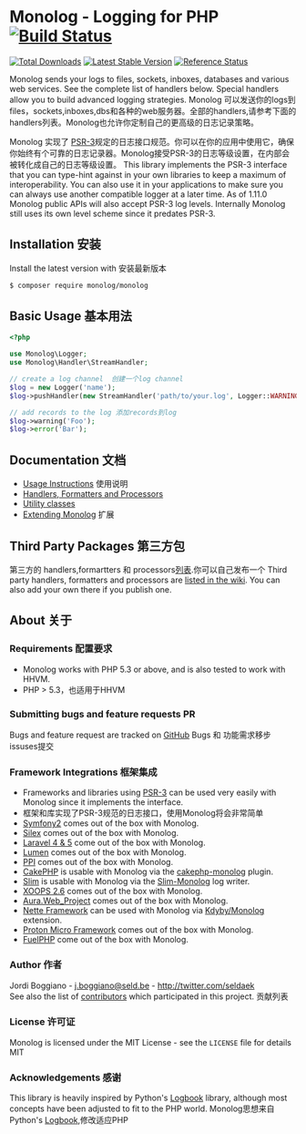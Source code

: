 # Monolog - Logging for PHP [![Build Status](https://img.shields.io/travis/Seldaek/monolog.svg)](https://travis-ci.org/Seldaek/monolog)

[![Total Downloads](https://img.shields.io/packagist/dt/monolog/monolog.svg)](https://packagist.org/packages/monolog/monolog)
[![Latest Stable Version](https://img.shields.io/packagist/v/monolog/monolog.svg)](https://packagist.org/packages/monolog/monolog)
[![Reference Status](https://www.versioneye.com/php/monolog:monolog/reference_badge.svg)](https://www.versioneye.com/php/monolog:monolog/references)


Monolog sends your logs to files, sockets, inboxes, databases and various
web services. See the complete list of handlers below. Special handlers
allow you to build advanced logging strategies.
Monolog 可以发送你的logs到files，sockets,inboxes,dbs和各种的web服务器。全部的handlers,请参考下面的handlers列表。Monolog也允许你定制自己的更高级的日志记录策略。

Monolog 实现了 [PSR-3](https://github.com/php-fig/fig-standards/blob/master/accepted/PSR-3-logger-interface.md)规定的日志接口规范。你可以在你的应用中使用它，确保你始终有个可靠的日志记录器。Monolog接受PSR-3的日志等级设置，在内部会被转化成自己的日志等级设置。
This library implements the PSR-3 interface that you can type-hint against in your own libraries to keep
a maximum of interoperability. You can also use it in your applications to
make sure you can always use another compatible logger at a later time.
As of 1.11.0 Monolog public APIs will also accept PSR-3 log levels.
Internally Monolog still uses its own level scheme since it predates PSR-3.

## Installation 安装

Install the latest version with
安装最新版本

```bash
$ composer require monolog/monolog
```

## Basic Usage 基本用法

```php
<?php

use Monolog\Logger;
use Monolog\Handler\StreamHandler;

// create a log channel  创建一个log channel
$log = new Logger('name');
$log->pushHandler(new StreamHandler('path/to/your.log', Logger::WARNING));

// add records to the log 添加records到log
$log->warning('Foo');
$log->error('Bar');
```

## Documentation 文档

- [Usage Instructions](doc/01-usage.md) 使用说明
- [Handlers, Formatters and Processors](doc/02-handlers-formatters-processors.md)
- [Utility classes](doc/03-utilities.md)
- [Extending Monolog](doc/04-extending.md) 扩展

## Third Party Packages 第三方包

第三方的 handlers,formartters 和 processors[列表](https://github.com/Seldaek/monolog/wiki/Third-Party-Packages).你可以自己发布一个
Third party handlers, formatters and processors are
[listed in the wiki](https://github.com/Seldaek/monolog/wiki/Third-Party-Packages). You
can also add your own there if you publish one.

## About 关于

### Requirements 配置要求

- Monolog works with PHP 5.3 or above, and is also tested to work with HHVM.
- PHP > 5.3，也适用于HHVM

### Submitting bugs and feature requests PR

Bugs and feature request are tracked on [GitHub](https://github.com/Seldaek/monolog/issues)
Bugs 和 功能需求移步issuses提交

### Framework Integrations  框架集成

- Frameworks and libraries using [PSR-3](https://github.com/php-fig/fig-standards/blob/master/accepted/PSR-3-logger-interface.md)
  can be used very easily with Monolog since it implements the interface.
- 框架和库实现了PSR-3规范的日志接口，使用Monolog将会非常简单
- [Symfony2](http://symfony.com) comes out of the box with Monolog.
- [Silex](http://silex.sensiolabs.org/) comes out of the box with Monolog.
- [Laravel 4 & 5](http://laravel.com/) come out of the box with Monolog.
- [Lumen](http://lumen.laravel.com/) comes out of the box with Monolog.
- [PPI](http://www.ppi.io/) comes out of the box with Monolog.
- [CakePHP](http://cakephp.org/) is usable with Monolog via the [cakephp-monolog](https://github.com/jadb/cakephp-monolog) plugin.
- [Slim](http://www.slimframework.com/) is usable with Monolog via the [Slim-Monolog](https://github.com/Flynsarmy/Slim-Monolog) log writer.
- [XOOPS 2.6](http://xoops.org/) comes out of the box with Monolog.
- [Aura.Web_Project](https://github.com/auraphp/Aura.Web_Project) comes out of the box with Monolog.
- [Nette Framework](http://nette.org/en/) can be used with Monolog via [Kdyby/Monolog](https://github.com/Kdyby/Monolog) extension.
- [Proton Micro Framework](https://github.com/alexbilbie/Proton) comes out of the box with Monolog.
- [FuelPHP](http://fuelphp.com/) come out of the box with Monolog.

### Author 作者

Jordi Boggiano - <j.boggiano@seld.be> - <http://twitter.com/seldaek><br />
See also the list of [contributors](https://github.com/Seldaek/monolog/contributors) which participated in this project.
贡献列表

### License  许可证

Monolog is licensed under the MIT License - see the `LICENSE` file for details
MIT

### Acknowledgements  感谢

This library is heavily inspired by Python's [Logbook](http://packages.python.org/Logbook/)
library, although most concepts have been adjusted to fit to the PHP world.
Monolog思想来自Python's [Logbook](http://packages.python.org/Logbook/),修改适应PHP